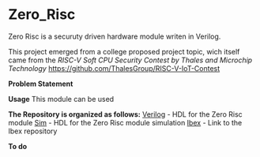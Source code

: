 # Zero_Risc

Zero Risc is a securuty driven hardware module writen in Verilog. 

This project emerged from a college proposed project topic, wich itself came from the *RISC-V Soft CPU Security Contest by Thales and Microchip Technology*
https://github.com/ThalesGroup/RISC-V-IoT-Contest

**Problem Statement**



**Usage**
This module can be used 





**The Repository is organized as follows:**
[Verilog](verilog) - HDL for the Zero Risc module
[Sim](sim) - HDL for the Zero Risc module simulation
[Ibex](ibex) - Link to the Ibex repository  


**To do**

